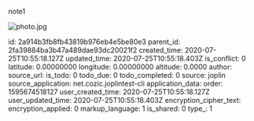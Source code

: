 note1

![photo.jpg](:/6f60ca35b0e4423fb49f9e097449fd99)

id: 2a914b3fb8fb43819b976eb4e5be80e3
parent_id: 2fa39884ba3b47a489dae93dc20021f2
created_time: 2020-07-25T10:55:18.127Z
updated_time: 2020-07-25T10:55:18.403Z
is_conflict: 0
latitude: 0.00000000
longitude: 0.00000000
altitude: 0.0000
author: 
source_url: 
is_todo: 0
todo_due: 0
todo_completed: 0
source: joplin
source_application: net.cozic.joplintest-cli
application_data: 
order: 1595674518127
user_created_time: 2020-07-25T10:55:18.127Z
user_updated_time: 2020-07-25T10:55:18.403Z
encryption_cipher_text: 
encryption_applied: 0
markup_language: 1
is_shared: 0
type_: 1